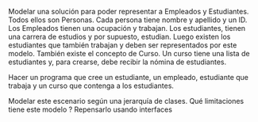 Modelar una solución para poder representar a Empleados y Estudiantes.
Todos ellos son Personas. Cada persona tiene nombre y apellido y un ID.
Los Empleados tienen una ocupación y trabajan.
Los estudiantes, tienen una carrera de estudios y por supuesto, estudian.
Luego existen los estudiantes que también trabajan y deben ser representados por este modelo.
También existe el concepto de Curso. Un curso tiene una lista de estudiantes y, para crearse, debe recibir la nómina de estudiantes.

Hacer un programa que cree un estudiante, un empleado, estudiante que trabaja y un curso que contenga a los estudiantes.

Modelar este escenario según una jerarquía de clases. Qué limitaciones tiene este modelo ? Repensarlo usando interfaces
